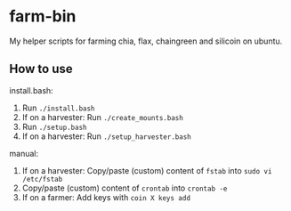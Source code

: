 # farm-bin

My helper scripts for farming chia, flax, chaingreen and silicoin on ubuntu.

## How to use

install.bash:

1. Run `./install.bash`
2. If on a harvester: Run `./create_mounts.bash`
3. Run `./setup.bash`
4. If on a harvester: Run `./setup_harvester.bash`

manual:

1. If on a harvester: Copy/paste (custom) content of `fstab` into `sudo vi /etc/fstab`
2. Copy/paste (custom) content of `crontab` into `crontab -e`
3. If on a farmer: Add keys with `coin X keys add`
